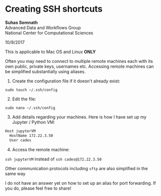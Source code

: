 # Creating SSH shortcuts 

**Suhas Somnath**<br>
Advanced Data and Workflows Group<br>
National Center for Computational Sciences

10/9/2017

This is applicable to Mac OS and Linux **ONLY**

Often you may need to connect to multiple remote machines each with its own public, private keys, usernames etc. 
Accessing remote machines can be simplified substantially using aliases.

1. Create the configuration file if it doesn't already exist:

`sudo touch ~/.ssh/config`

2. Edit the file:

`sudo nano ~/.ssh/config`

3. Add details regarding your machines. Here is how I have set up my Jupyter / Python VM:

```bash
Host jupyterVM
  HostName 172.22.3.50
  User cades
```

4. Access the remote machine:

`ssh jupyterVM` instead of `ssh cades@172.22.3.50`

Other communication protocols including `sftp` are also simplified in the same way

I do not have an answer yet on how to set up an alias for port forwarding. If you do, please feel free to share!
